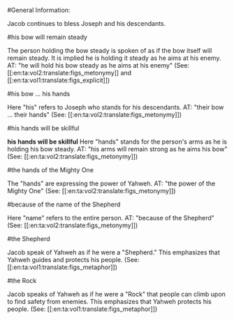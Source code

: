 #General Information:

Jacob continues to bless Joseph and his descendants.

#his bow will remain steady

The person holding the bow steady is spoken of as if the bow itself will remain steady. It is implied he is holding it steady as he aims at his enemy. AT: "he will hold his bow steady as he aims at his enemy" (See: [[:en:ta:vol2:translate:figs_metonymy]] and [[:en:ta:vol1:translate:figs_explicit]])

#his bow ... his hands

Here "his" refers to Joseph who stands for his descendants. AT: "their bow ... their hands" (See: [[:en:ta:vol2:translate:figs_metonymy]])

#his hands will be skillful

<b>his hands will be skillful</b> Here "hands" stands for the person's arms as he is holding his bow steady. AT: "his arms will remain strong as he aims his bow" (See: [[:en:ta:vol2:translate:figs_metonymy]])

#the hands of the Mighty One

The "hands" are expressing the power of Yahweh. AT: "the power of the Mighty One" (See: [[:en:ta:vol2:translate:figs_metonymy]])

#because of the name of the Shepherd

Here "name" refers to the entire person. AT: "because of the Shepherd" (See: [[:en:ta:vol2:translate:figs_metonymy]])

#the Shepherd

Jacob speak of Yahweh as if he were a "Shepherd." This emphasizes that Yahweh guides and protects his people. (See: [[:en:ta:vol1:translate:figs_metaphor]])

#the Rock

Jacob speaks of Yahweh as if he were a "Rock" that people can climb upon to find safety from enemies. This emphasizes that Yahweh protects his people. (See: [[:en:ta:vol1:translate:figs_metaphor]])